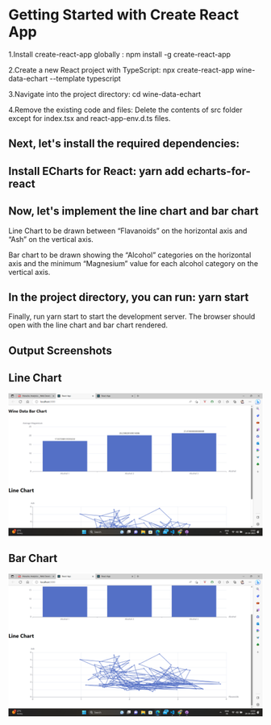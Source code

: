 # Getting Started with Create React App

1.Install create-react-app globally : npm install -g create-react-app

2.Create a new React project with TypeScript: npx create-react-app wine-data-echart --template typescript

3.Navigate into the project directory: cd wine-data-echart

4.Remove the existing code and files: Delete the contents of src folder except for index.tsx and react-app-env.d.ts files.

## Next, let's install the required dependencies:

## Install ECharts for React: yarn add echarts-for-react

## Now, let's implement the line chart and bar chart

Line Chart to be drawn between “Flavanoids” on the horizontal axis and “Ash” on the vertical axis. 

Bar chart to be drawn showing the “Alcohol” categories on the horizontal axis and the minimum “Magnesium” value for each alcohol category on the vertical axis.

## In the project directory, you can run: yarn start

Finally, run yarn start to start the development server. The browser should open with the line chart and bar chart rendered.

## Output Screenshots 

## Line Chart

![Bar Chart](https://github.com/Omkar-royal/Wine-Data-Echart/blob/master/src/Screenshot%20(322).png)

## Bar Chart

![Line Chart](https://github.com/Omkar-royal/Wine-Data-Echart/blob/master/src/Screenshot%20(323).png)


